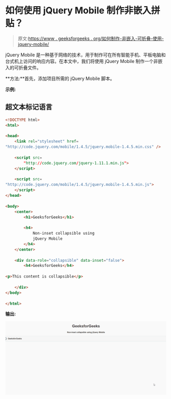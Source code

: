 # 如何使用 jQuery Mobile 制作非嵌入拼贴？

> 原文:[https://www . geeksforgeeks . org/如何制作-非嵌入-可折叠-使用-jquery-mobile/](https://www.geeksforgeeks.org/how-to-make-non-inset-collapsibles-using-jquery-mobile/)

jQuery Mobile 是一种基于网络的技术，用于制作可在所有智能手机、平板电脑和台式机上访问的响应内容。在本文中，我们将使用 jQuery Mobile 制作一个非嵌入的可折叠文件。

**方法:**首先，添加项目所需的 jQuery Mobile 脚本。

> <link rel="”stylesheet”" href="”http://code.jquery.com/mobile/1.4.5/jquery.mobile-1.4.5.min.css”">

**示例:**

## 超文本标记语言

```html
<!DOCTYPE html>
<html>

<head>
    <link rel="stylesheet" href=
"http://code.jquery.com/mobile/1.4.5/jquery.mobile-1.4.5.min.css" />

    <script src=
        "http://code.jquery.com/jquery-1.11.1.min.js">
    </script>

    <script src=
"http://code.jquery.com/mobile/1.4.5/jquery.mobile-1.4.5.min.js">
    </script>
</head>

<body>
    <center>
        <h1>GeeksforGeeks</h1>

        <h4>
            Non-inset collapsible using
            jQuery Mobile
        </h4>
    </center>

    <div data-role="collapsible" data-inset="false">
        <h4>GeeksforGeeks</h4>

<p>This content is collapsible</p>

    </div>
</body>

</html>
```

**输出:**

![](img/ca684984dc41cf999ef373bf571acbb2.png)
